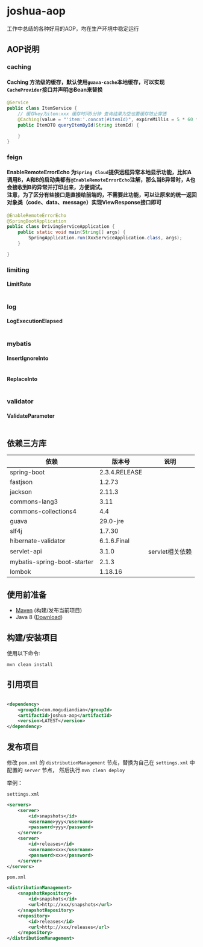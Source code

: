 # joshua-aop

工作中总结的各种好用的AOP，均在生产环境中稳定运行

## AOP说明

### caching
#### Caching 方法级的缓存，默认使用`guava-cache`本地缓存，可以实现`CacheProvider`接口并声明@Bean来替换

```java
@Service
public class ItemService {
    // 缓存key为item:xxx 缓存时间5分钟 查询结果为空也要缓存防止穿透
    @Caching(value = "'item:'.concat(#itemId)", expireMillis = 5 * 60 * 1000, cacheIfNull = true)
    public ItemDTO queryItemById(String itemId) {

    }
}
```

### feign
#### EnableRemoteErrorEcho 为`Spring Cloud`提供远程异常本地显示功能，比如A调用B，A和B的启动类都有`@EnableRemoteErrorEcho`注解，那么当B异常时，A也会接收到B的异常并打印出来，方便调试。<br>注意，为了区分有些接口是直接给前端的，不需要此功能，可以让原来的统一返回对象类（code、data、message）实现ViewResponse接口即可
```java
@EnableRemoteErrorEcho
@SpringBootApplication
public class DrivingServiceApplication {
    public static void main(String[] args) {
        SpringApplication.run(XxxServiceApplication.class, args);
    }

}
```

### limiting
#### LimitRate
```java
```

### log
#### LogExecutionElapsed
```java
```

### mybatis
#### InsertIgnoreInto
```java
```
#### ReplaceInto
```java
```

### validator
#### ValidateParameter
```java
```

## 依赖三方库

| 依赖                          | 版本号           | 说明          |
|-----------------------------|---------------|-------------|
| spring-boot                 | 2.3.4.RELEASE |             |
| fastjson                    | 1.2.73        |             |
| jackson                     | 2.11.3        |             |
| commons-lang3               | 3.11          |             |
| commons-collections4        | 4.4           |             |
| guava                       | 29.0-jre      |             |
| slf4j                       | 1.7.30        |             |
| hibernate-validator         | 6.1.6.Final   |             |
| servlet-api                 | 3.1.0         | servlet相关依赖 |
| mybatis-spring-boot-starter | 2.1.3         |             |
| lombok                      | 1.18.16       |             |

## 使用前准备

- [Maven](https://maven.apache.org/) (构建/发布当前项目)
- Java 8 ([Download](https://adoptopenjdk.net/releases.html?variant=openjdk8))

## 构建/安装项目

使用以下命令:

`mvn clean install`

## 引用项目

```xml

<dependency>
    <groupId>com.mogudiandian</groupId>
    <artifactId>joshua-aop</artifactId>
    <version>LATEST</version>
</dependency>
```

## 发布项目

修改 `pom.xml` 的 `distributionManagement` 节点，替换为自己在 `settings.xml` 中 配置的 `server` 节点，
然后执行 `mvn clean deploy`

举例：

`settings.xml`

```xml
<servers>
    <server>
        <id>snapshots</id>
        <username>yyy</username>
        <password>yyy</password>
    </server>
    <server>
        <id>releases</id>
        <username>xxx</username>
        <password>xxx</password>
    </server>
</servers>
```

`pom.xml`

```xml
<distributionManagement>
    <snapshotRepository>
        <id>snapshots</id>
        <url>http://xxx/snapshots</url>
    </snapshotRepository>
    <repository>
        <id>releases</id>
        <url>http://xxx/releases</url>
    </repository>
</distributionManagement>
```
